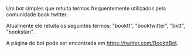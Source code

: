Um bot simples que retuita termos frequentemente utilizados pela comunidade book twitter.

Atualmente ele retuita os seguintes termos: "booktt", "booktwitter", "bktt", "bookstan".

A página do bot pode ser encontrada em https://twitter.com/BookttBot.

